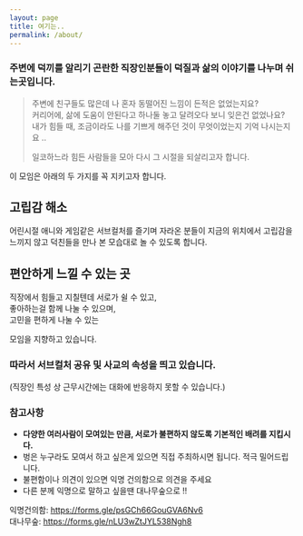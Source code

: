 ```yaml
---
layout: page
title: 여기는..
permalink: /about/
---
```


### 주변에 덕끼를 알리기 곤란한 직장인분들이 덕질과 삶의 이야기를 나누며 쉬는곳입니다.

> 주변에 친구들도 많은데 나 혼자 동떨어진 느낌이 든적은 없었는지요?  
> 커리어에, 삶에 도움이 안된다고 하나둘 놓고 달려오다 보니 잊은건 없었나요?  
> 내가 힘들 때, 조금이라도 나를 기쁘게 해주던 것이 무엇이었는지 기억 나시는지요 ..   
>
> 일코하느라 힘든 사람들을 모아 다시 그 시절을 되살리고자 합니다.


이 모임은 아래의 두 가지를 꼭 지키고자 합니다.

## 고립감 해소
어린시절 애니와 게임같은 서브컬처를 즐기며 자라온 분들이 지금의 위치에서 고립감을 느끼지 않고 덕친들을 만나 본 모습대로 놀 수 있도록 합니다.

## 편안하게 느낄 수 있는 곳
직장에서 힘들고 지칠텐데 서로가 쉴 수 있고,  
좋아하는걸 함께 나눌 수 있으며,  
고민을 편하게 나눌 수 있는  

모임을 지향하고 있습니다.

### 따라서 **서브컬처 공유** 및 **사교**의 속성을 띄고 있습니다.

(직장인 특성 상 근무시간에는 대화에 반응하지 못할 수 있습니다.)

### 참고사항
- **다양한 여러사람이 모여있는 만큼, 서로가 불편하지 않도록 기본적인 배려를 지킵시다.**  
- 벙은 누구라도 모여서 하고 싶은게 있으면 직접 주최하시면 됩니다. 적극 밀어드립니다.  
- 불편함이나 의견이 있으면 익명 건의함으로 의견을 주세요   
- 다른 분께 익명으로 말하고 싶을땐 대나무숲으로 !!

익명건의함: https://forms.gle/psGCh66GouGVA6Nv6  
대나무숲: https://forms.gle/nLU3wZtJYL538Ngh8

